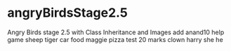 # angryBirdsStage2.5
Angry Birds stage 2.5 with Class Inheritance and Images
add anand10 help game sheep tiger car food maggie pizza test 20 marks clown harry she he 

